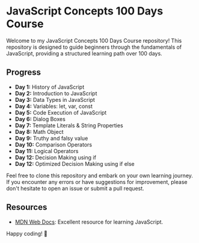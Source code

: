 # JavaScript Concepts 100 Days Course

Welcome to my JavaScript Concepts 100 Days Course repository! This repository is designed to guide beginners through the fundamentals of JavaScript, providing a structured learning path over 100 days.

## Progress

- **Day 1:** History of JavaScript
- **Day 2:** Introduction to JavaScript
- **Day 3:** Data Types in JavaScript
- **Day 4:** Variables: let, var, const
- **Day 5:** Code Execution of JavaScript
- **Day 6:** Dialog Boxes
- **Day 7:** Template Literals & String Properties
- **Day 8:** Math Object
- **Day 9:** Truthy and falsy value
- **Day 10:** Comparison Operators
- **Day 11:** Logical Operators
- **Day 12:** Decision Making using if
- **Day 12:** Optimized Decision Making using if else

Feel free to clone this repository and embark on your own learning journey. If you encounter any errors or have suggestions for improvement, please don't hesitate to open an issue or submit a pull request.

## Resources

- [MDN Web Docs](https://developer.mozilla.org/en-US/docs/Web/JavaScript): Excellent resource for learning JavaScript.

Happy coding! 🚀
